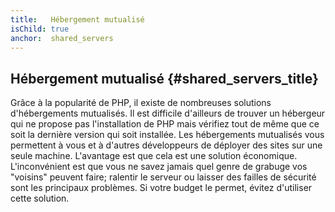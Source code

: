 ```yaml
---
title:   Hébergement mutualisé
isChild: true
anchor:  shared_servers
---
```


## Hébergement mutualisé {#shared_servers_title}

Grâce à la popularité de PHP, il existe de nombreuses solutions d'hébergements mutualisés. Il est difficile d'ailleurs 
de trouver un hébergeur qui ne propose pas l'installation de PHP mais vérifiez tout de même que ce soit la 
dernière version qui soit installée. Les hébergements mutualisés vous permettent à vous et à d'autres développeurs de 
déployer des sites sur une seule machine. L'avantage est que cela est une solution économique. L'inconvénient est 
que vous ne savez jamais quel genre de grabuge vos "voisins" peuvent faire; ralentir le serveur ou laisser des failles 
de sécurité sont les principaux problèmes. Si votre budget le permet, évitez d'utiliser cette solution.
